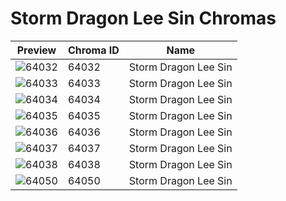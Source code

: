 # Storm Dragon Lee Sin Chromas



| Preview | Chroma ID | Name |
|---------|-----------|------|
| ![64032](https://raw.communitydragon.org/latest/plugins/rcp-be-lol-game-data/global/default/v1/champion-chroma-images/64/64032.png) | 64032 | Storm Dragon Lee Sin |
| ![64033](https://raw.communitydragon.org/latest/plugins/rcp-be-lol-game-data/global/default/v1/champion-chroma-images/64/64033.png) | 64033 | Storm Dragon Lee Sin |
| ![64034](https://raw.communitydragon.org/latest/plugins/rcp-be-lol-game-data/global/default/v1/champion-chroma-images/64/64034.png) | 64034 | Storm Dragon Lee Sin |
| ![64035](https://raw.communitydragon.org/latest/plugins/rcp-be-lol-game-data/global/default/v1/champion-chroma-images/64/64035.png) | 64035 | Storm Dragon Lee Sin |
| ![64036](https://raw.communitydragon.org/latest/plugins/rcp-be-lol-game-data/global/default/v1/champion-chroma-images/64/64036.png) | 64036 | Storm Dragon Lee Sin |
| ![64037](https://raw.communitydragon.org/latest/plugins/rcp-be-lol-game-data/global/default/v1/champion-chroma-images/64/64037.png) | 64037 | Storm Dragon Lee Sin |
| ![64038](https://raw.communitydragon.org/latest/plugins/rcp-be-lol-game-data/global/default/v1/champion-chroma-images/64/64038.png) | 64038 | Storm Dragon Lee Sin |
| ![64050](https://raw.communitydragon.org/latest/plugins/rcp-be-lol-game-data/global/default/v1/champion-chroma-images/64/64050.png) | 64050 | Storm Dragon Lee Sin |